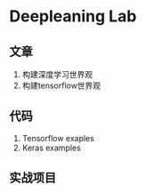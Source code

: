 # Deepleaning Lab
## 文章
1. 构建深度学习世界观
2. 构建tensorflow世界观

## 代码
1. Tensorflow exaples
2. Keras examples

## 实战项目

